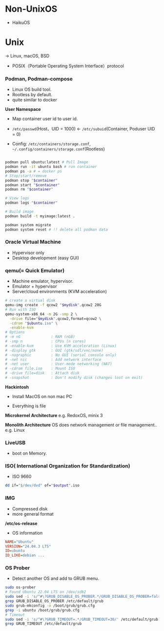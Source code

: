 # Non-UnixOS
* HaikuOS

# Unix
-> Linux, macOS, BSD
* POSIX（Portable Operating System Interface）protocol

### Podman, Podman-compose
* Linux OS build tool.
* Rootless by default.
* quite similar to docker

**User Namespace**
* Map container user id to user id.
* `/etc/passwd`(Host、UID = 1000) <- `/etc/subuid`(Container, Poduser UID = 0)

* Config: `/etc/containers/storage.conf`, `~/.config/containers/storage.conf`(Rootless)
```bash

podman pull ubuntu:latest # Pull Image
podman run -it ubuntu bash # run container
podman ps -a # = docker ps
# Stop/start/remove
podman stop "$container"
podman start "$container"
podman rm "$container"

# View logs
podman logs "$container"

# Build image
podman build -t myimage:latest .

podman system migrate
podman system reset # !! delete all podman data
```

### Oracle Virtual Machine
* Hypervisor only
* Desktop development (easy GUI)

### qemu(= Quick Emulator)
* Machine emulator, hypervisor.
* Emulator + hypervisor
* Server/cloud environments (KVM acceleration)
```bash
# create a virtual disk
qemu-img create -f qcow2 "$mydisk".qcow2 20G
# Run with ISO
qemu-system-x86_64 -m 2G -smp 2 \
  -drive file="$mydisk".qcow2,format=qcow2 \
  -cdrom "$ubuntu.iso" \
  -enable-kvm
# Options
# -m nG              : RAM (nGB)
# -smp n             : CPUs (n cores)
# -enable-kvm        : Use KVM acceleration (Linux)
# -display gtk       : GUI (gtk/sdl/vnc/none)
# -nographic         : No GUI (serial console only)
# -net nic           : Add network interface
# -net user          : User-mode networking (NAT)
# -cdrom file.iso    : Mount ISO
# -drive file=disk   : Attach disk
# -snapshot          : Don't modify disk (changes lost on exit)
```

**Hackintosh**
* Install MacOS on non mac PC


* Everything is file

**Microkernel Architecture**
e.g. RedoxOS, minix 3

**Monolith Architecture**
OS does network management or file management..
e.g. Linux


### LiveUSB
* boot on Memory.

### ISO( International Organization for Standardization)

* ISO 9660

```bash
dd if="$/dev/dvd" of="$output".iso
```
### IMG
* Compressed disk
* more general format

**/etc/os-release**
* OS information
```ini
NAME="Ubuntu"
VERSION="24.04.3 LTS"
ID=ubuntu
ID_LIKE=debian ...
```


### OS Prober

* Detect another OS and add to GRUB menu.

```bash
sudo os-prober
# Found Ubuntu 22.04 LTS on /dev/sdb2
sudo sed -i 's/^#\?GRUB_DISABLE_OS_PROBER.*/GRUB_DISABLE_OS_PROBER=false/' /etc/default/grub
grep GRUB_DISABLE_OS_PROBER /etc/default/grub
sudo grub-mkconfig -o /boot/grub/grub.cfg
grep -i ubuntu /boot/grub/grub.cfg
# Timeout
sudo sed -i 's/^#\?GRUB_TIMEOUT=.*/GRUB_TIMEOUT=30/' /etc/default/grub
grep GRUB_TIMEOUT /etc/default/grub
```
